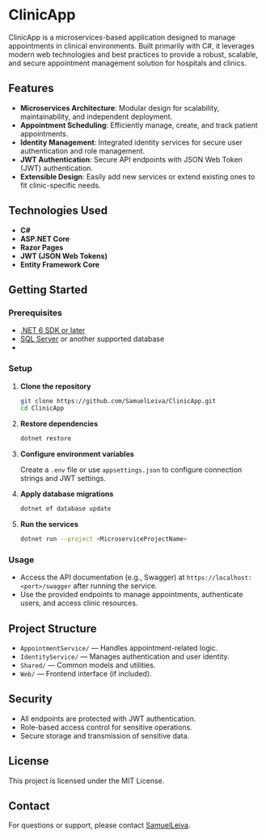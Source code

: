 # ClinicApp

ClinicApp is a microservices-based application designed to manage appointments in clinical environments. Built primarily with C#, it leverages modern web technologies and best practices to provide a robust, scalable, and secure appointment management solution for hospitals and clinics.

## Features

- **Microservices Architecture**: Modular design for scalability, maintainability, and independent deployment.
- **Appointment Scheduling**: Efficiently manage, create, and track patient appointments.
- **Identity Management**: Integrated identity services for secure user authentication and role management.
- **JWT Authentication**: Secure API endpoints with JSON Web Token (JWT) authentication.
- **Extensible Design**: Easily add new services or extend existing ones to fit clinic-specific needs.

## Technologies Used

- **C#**
- **ASP.NET Core**
- **Razor Pages**
- **JWT (JSON Web Tokens)**
- **Entity Framework Core**

## Getting Started

### Prerequisites

- [.NET 6 SDK or later](https://dotnet.microsoft.com/download)
- [SQL Server](https://www.microsoft.com/en-us/sql-server) or another supported database
- 
### Setup

1. **Clone the repository**
    ```bash
    git clone https://github.com/SamuelLeiva/ClinicApp.git
    cd ClinicApp
    ```

2. **Restore dependencies**
    ```bash
    dotnet restore
    ```

3. **Configure environment variables**

    Create a `.env` file or use `appsettings.json` to configure connection strings and JWT settings.

4. **Apply database migrations**
    ```bash
    dotnet ef database update
    ```

5. **Run the services**
    ```bash
    dotnet run --project <MicroserviceProjectName>
    ```


### Usage

- Access the API documentation (e.g., Swagger) at `https://localhost:<port>/swagger` after running the service.
- Use the provided endpoints to manage appointments, authenticate users, and access clinic resources.

## Project Structure

- `AppointmentService/` — Handles appointment-related logic.
- `IdentityService/` — Manages authentication and user identity.
- `Shared/` — Common models and utilities.
- `Web/` — Frontend interface (if included).

## Security

- All endpoints are protected with JWT authentication.
- Role-based access control for sensitive operations.
- Secure storage and transmission of sensitive data.


## License

This project is licensed under the MIT License.

## Contact

For questions or support, please contact [SamuelLeiva](https://github.com/SamuelLeiva).
